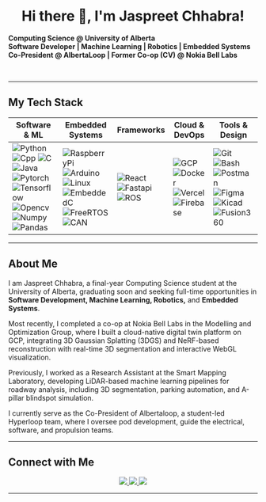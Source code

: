 <!---https://iconscout.com/lottie-animation/developer-10682062_8590034--->

# <div align="center">Hi there 👋, I'm Jaspreet Chhabra!</div>

**Computing Science @ University of Alberta**  
**Software Developer | Machine Learning | Robotics | Embedded Systems**  
**Co-President @ AlbertaLoop | Former Co-op (CV) @ Nokia Bell Labs**


<div><br></div>

---

## **My Tech Stack**

| Software & ML | Embedded Systems | Frameworks | Cloud & DevOps | Tools & Design |
| --- | --- | --- | --- | --- |
| ![Python](https://skillicons.dev/icons?i=python) ![Cpp](https://skillicons.dev/icons?i=cpp) ![C](https://skillicons.dev/icons?i=c) ![Java](https://skillicons.dev/icons?i=java) ![Pytorch](https://skillicons.dev/icons?i=pytorch) ![Tensorflow](https://skillicons.dev/icons?i=tensorflow) ![Opencv](https://skillicons.dev/icons?i=opencv) ![Numpy](https://skillicons.dev/icons?i=numpy) ![Pandas](https://skillicons.dev/icons?i=pandas) | ![RaspberryPi](https://skillicons.dev/icons?i=raspberrypi) ![Arduino](https://skillicons.dev/icons?i=arduino) ![Linux](https://skillicons.dev/icons?i=linux) ![EmbeddedC](https://img.shields.io/badge/Embedded-C-blue?logo=c) ![FreeRTOS](https://img.shields.io/badge/RTOS-FreeRTOS-green?logo=freertos) ![CAN](https://img.shields.io/badge/CAN-Bus-orange?logo=car) | ![React](https://skillicons.dev/icons?i=react) ![Fastapi](https://skillicons.dev/icons?i=fastapi) ![ROS](https://img.shields.io/badge/ROS/ROS2-lightgrey?logo=ros) | ![GCP](https://skillicons.dev/icons?i=gcp) ![Docker](https://skillicons.dev/icons?i=docker) ![Vercel](https://skillicons.dev/icons?i=vercel) ![Firebase](https://skillicons.dev/icons?i=firebase) | ![Git](https://skillicons.dev/icons?i=git) ![Bash](https://skillicons.dev/icons?i=bash) ![Postman](https://skillicons.dev/icons?i=postman) ![Figma](https://skillicons.dev/icons?i=figma)![Kicad](https://img.shields.io/badge/KiCAD-PCB%20Design-orange?logo=kicad) ![Fusion360](https://img.shields.io/badge/Fusion%20360-CAD-orange?logo=autodesk)



---

## **About Me**

I am Jaspreet Chhabra, a final-year Computing Science student at the University of Alberta, graduating soon and seeking full-time opportunities in **Software Development, Machine Learning, Robotics,** and **Embedded Systems**.

Most recently, I completed a co-op at Nokia Bell Labs in the Modelling and Optimization Group, where I built a cloud-native digital twin platform on GCP, integrating 3D Gaussian Splatting (3DGS) and NeRF-based reconstruction with real-time 3D segmentation and interactive WebGL visualization.

Previously, I worked as a Research Assistant at the Smart Mapping Laboratory, developing LiDAR-based machine learning pipelines for roadway analysis, including 3D segmentation, parking automation, and A-pillar blindspot simulation.

I currently serve as the Co-President of Albertaloop, a student-led Hyperloop team, where I oversee pod development, guide the electrical, software, and propulsion teams.


---

## **Connect with Me**

<p align="center">
  <a href="https://github.com/jaz404">
    <img src="https://skillicons.dev/icons?i=github&perline=1" />
  </a>
  <a href="mailto:jchhabr1@ualberta.ca">
    <img src="https://skillicons.dev/icons?i=gmail&perline=1" />
  </a>
  <a href="https://www.linkedin.com/in/jaz404/">
    <img src="https://skillicons.dev/icons?i=linkedin&perline=1" />
  </a>

</p>

---

<!---
Optional GitHub Stats
<p align="center">
<img src="https://github-readme-stats.vercel.app/api?username=jaz404&show_icons=true&theme=radical" alt="GitHub Stats" />
</p>
-->
